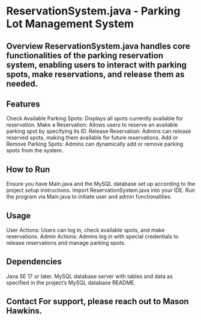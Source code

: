 # ReservationSystem.java - Parking Lot Management System

## Overview ReservationSystem.java handles core functionalities of the parking reservation system, enabling users to interact with parking spots, make reservations, and release them as needed.

## Features

Check Available Parking Spots: Displays all spots currently available for reservation.
Make a Reservation: Allows users to reserve an available parking spot by specifying its ID.
Release Reservation: Admins can release reserved spots, making them available for future reservations.
Add or Remove Parking Spots: Admins can dynamically add or remove parking spots from the system.
## How to Run

Ensure you have Main.java and the MySQL database set up according to the project setup instructions.
Import ReservationSystem.java into your IDE.
Run the program via Main.java to initiate user and admin functionalities.
## Usage

User Actions: Users can log in, check available spots, and make reservations.
Admin Actions: Admins log in with special credentials to release reservations and manage parking spots.
## Dependencies

Java SE 17 or later.
MySQL database server with tables and data as specified in the project’s MySQL database README.
## Contact For support, please reach out to Mason Hawkins.

